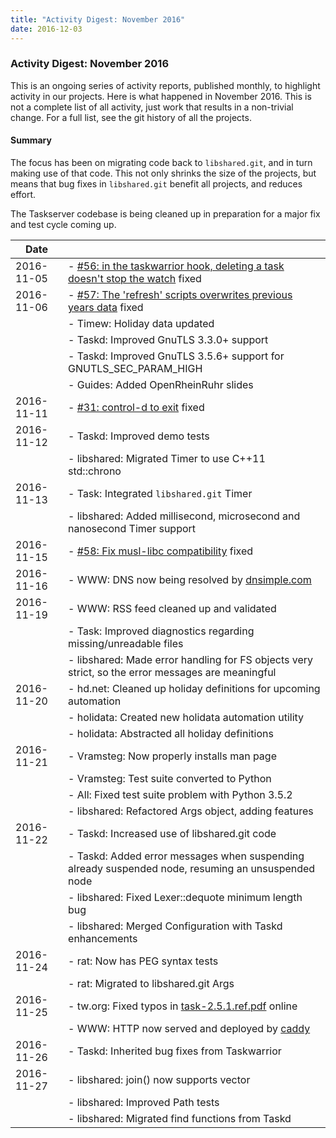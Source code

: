 ```yaml
---
title: "Activity Digest: November 2016"
date: 2016-12-03
---
```


### Activity Digest: November 2016 

This is an ongoing series of activity reports, published monthly, to highlight activity in our projects.
Here is what happened in November 2016. This is not a complete list of all activity, just work that results in a non-trivial change.
For a full list, see the git history of all the projects.

#### Summary

The focus has been on migrating code back to `libshared.git`, and in turn making use of that code.
This not only shrinks the size of the projects, but means that bug fixes in `libshared.git` benefit all projects, and reduces effort.

The Taskserver codebase is being cleaned up in preparation for a major fix and test cycle coming up.

| Date       |                                                                                                                                               |
|------------|-----------------------------------------------------------------------------------------------------------------------------------------------|
| 2016-11-05 | - [#56: in the taskwarrior hook, deleting a task doesn't stop the watch](https://github.com/GothenburgBitFactory/timewarrior/issues/56) fixed |
| 2016-11-06 | - [#57: The 'refresh' scripts overwrites previous years data](https://github.com/GothenburgBitFactory/timewarrior/issues/57) fixed            |
|            | - Timew: Holiday data updated                                                                                                                 |
|            | - Taskd: Improved GnuTLS 3.3.0+ support                                                                                                       |
|            | - Taskd: Improved GnuTLS 3.5.6+ support for GNUTLS_SEC_PARAM_HIGH                                                                             |
|            | - Guides: Added OpenRheinRuhr slides                                                                                                          |
| 2016-11-11 | - [#31: control-d to exit](https://github.com/GothenburgBitFactory/taskshell/issues/31) fixed                                                 |
| 2016-11-12 | - Taskd: Improved demo tests                                                                                                                  |
|            | - libshared: Migrated Timer to use C++11 std::chrono                                                                                          |
| 2016-11-13 | - Task: Integrated `libshared.git` Timer                                                                                                      |
|            | - libshared: Added millisecond, microsecond and nanosecond Timer support                                                                      |
| 2016-11-15 | - [#58: Fix musl-libc compatibility](https://github.com/GothenburgBitFactory/timewarrior/issues/58) fixed                                     |
| 2016-11-16 | - WWW: DNS now being resolved by [dnsimple.com](https://dnsimple.com/resolving/taskwarrior)                                                   |
| 2016-11-19 | - WWW: RSS feed cleaned up and validated                                                                                                      |
|            | - Task: Improved diagnostics regarding missing/unreadable files                                                                               |
|            | - libshared: Made error handling for FS objects very strict, so the error messages are meaningful                                             |
| 2016-11-20 | - hd.net: Cleaned up holiday definitions for upcoming automation                                                                              |
|            | - holidata: Created new holidata automation utility                                                                                           |
|            | - holidata: Abstracted all holiday definitions                                                                                                |
| 2016-11-21 | - Vramsteg: Now properly installs man page                                                                                                    |
|            | - Vramsteg: Test suite converted to Python                                                                                                    |
|            | - All: Fixed test suite problem with Python 3.5.2                                                                                             |
|            | - libshared: Refactored Args object, adding features                                                                                          |
| 2016-11-22 | - Taskd: Increased use of libshared.git code                                                                                                  |
|            | - Taskd: Added error messages when suspending already suspended node, resuming an unsuspended node                                            |
|            | - libshared: Fixed Lexer::dequote minimum length bug                                                                                          |
|            | - libshared: Merged Configuration with Taskd enhancements                                                                                     |
| 2016-11-24 | - rat: Now has PEG syntax tests                                                                                                               |
|            | - rat: Migrated to libshared.git Args                                                                                                         |
| 2016-11-25 | - tw.org: Fixed typos in [task-2.5.1.ref.pdf](/download/task-2.5.1.ref.pdf) online                                                            |
|            | - WWW: HTTP now served and deployed by [caddy](https://caddyserver.com)                                                                       |
| 2016-11-26 | - Taskd: Inherited bug fixes from Taskwarrior                                                                                                 |
| 2016-11-27 | - libshared: join() now supports vector<int>                                                                                                  |
|            | - libshared: Improved Path tests                                                                                                              |
|            | - libshared: Migrated find functions from Taskd                                                                                               |
